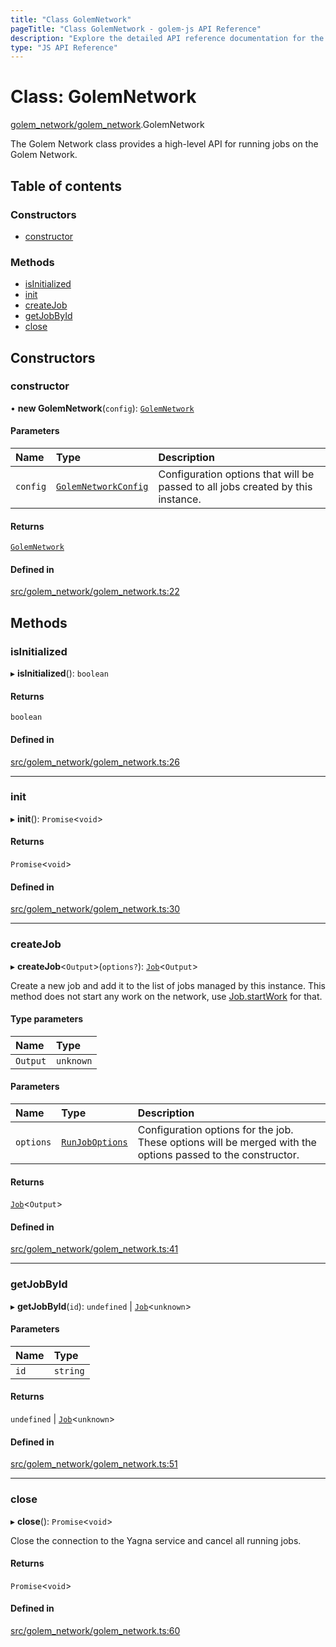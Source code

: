 ```yaml
---
title: "Class GolemNetwork"
pageTitle: "Class GolemNetwork - golem-js API Reference"
description: "Explore the detailed API reference documentation for the Class GolemNetwork within the golem-js SDK for the Golem Network."
type: "JS API Reference"
---
```

# Class: GolemNetwork

[golem\_network/golem\_network](../modules/golem_network_golem_network).GolemNetwork

The Golem Network class provides a high-level API for running jobs on the Golem Network.

## Table of contents

### Constructors

- [constructor](golem_network_golem_network.GolemNetwork#constructor)

### Methods

- [isInitialized](golem_network_golem_network.GolemNetwork#isinitialized)
- [init](golem_network_golem_network.GolemNetwork#init)
- [createJob](golem_network_golem_network.GolemNetwork#createjob)
- [getJobById](golem_network_golem_network.GolemNetwork#getjobbyid)
- [close](golem_network_golem_network.GolemNetwork#close)

## Constructors

### constructor

• **new GolemNetwork**(`config`): [`GolemNetwork`](golem_network_golem_network.GolemNetwork)

#### Parameters

| Name | Type | Description |
| :------ | :------ | :------ |
| `config` | [`GolemNetworkConfig`](../modules/golem_network_golem_network#golemnetworkconfig) | Configuration options that will be passed to all jobs created by this instance. |

#### Returns

[`GolemNetwork`](golem_network_golem_network.GolemNetwork)

#### Defined in

[src/golem_network/golem_network.ts:22](https://github.com/golemfactory/golem-js/blob/e7b6d14/src/golem_network/golem_network.ts#L22)

## Methods

### isInitialized

▸ **isInitialized**(): `boolean`

#### Returns

`boolean`

#### Defined in

[src/golem_network/golem_network.ts:26](https://github.com/golemfactory/golem-js/blob/e7b6d14/src/golem_network/golem_network.ts#L26)

___

### init

▸ **init**(): `Promise`\<`void`\>

#### Returns

`Promise`\<`void`\>

#### Defined in

[src/golem_network/golem_network.ts:30](https://github.com/golemfactory/golem-js/blob/e7b6d14/src/golem_network/golem_network.ts#L30)

___

### createJob

▸ **createJob**\<`Output`\>(`options?`): [`Job`](job_job.Job)\<`Output`\>

Create a new job and add it to the list of jobs managed by this instance.
This method does not start any work on the network, use [Job.startWork](job_job.Job#startwork) for that.

#### Type parameters

| Name | Type |
| :------ | :------ |
| `Output` | `unknown` |

#### Parameters

| Name | Type | Description |
| :------ | :------ | :------ |
| `options` | [`RunJobOptions`](../modules/job_job#runjoboptions) | Configuration options for the job. These options will be merged with the options passed to the constructor. |

#### Returns

[`Job`](job_job.Job)\<`Output`\>

#### Defined in

[src/golem_network/golem_network.ts:41](https://github.com/golemfactory/golem-js/blob/e7b6d14/src/golem_network/golem_network.ts#L41)

___

### getJobById

▸ **getJobById**(`id`): `undefined` \| [`Job`](job_job.Job)\<`unknown`\>

#### Parameters

| Name | Type |
| :------ | :------ |
| `id` | `string` |

#### Returns

`undefined` \| [`Job`](job_job.Job)\<`unknown`\>

#### Defined in

[src/golem_network/golem_network.ts:51](https://github.com/golemfactory/golem-js/blob/e7b6d14/src/golem_network/golem_network.ts#L51)

___

### close

▸ **close**(): `Promise`\<`void`\>

Close the connection to the Yagna service and cancel all running jobs.

#### Returns

`Promise`\<`void`\>

#### Defined in

[src/golem_network/golem_network.ts:60](https://github.com/golemfactory/golem-js/blob/e7b6d14/src/golem_network/golem_network.ts#L60)
